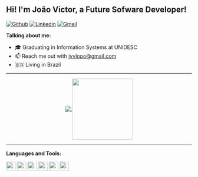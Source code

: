 ## Hi! I'm João Victor, a Future Sofware Developer!

[![Github](https://img.shields.io/badge/-Github-000?style=flat-square&logo=Github&logoColor=white)](https://github.com/joaolnap)
[![Linkedin](https://img.shields.io/badge/-LinkedIn-blue?style=flat-square&logo=Linkedin&logoColor=white)](https://www.linkedin.com/in/joaolnap/)
[![Gmail](http://img.shields.io/badge/-Gmail-8e24aa?style=flat-square&logo=Gmail&logoColor=white)](mailto:jvvlopo@gmail.com)

**Talking about me:**

- 🎓 Graduating in Information Systems at UNIDESC
- 📫 Reach me out with jvvlopo@gmail.com
- 🇧🇷  Living in Brazil

---

<p align="center">
  <a href="https://github.com/joaolnap/github-readme-stats">
    <img
      align="center"
      src="https://github-readme-stats.vercel.app/api/top-langs/?username=joaolnap&layout=compact&theme=dracula"
    />
  </a>
  <a href="https://github.com/joaolnap/github-readme-stats">
    <img
      align="center"
      height="165"
      src="https://github-readme-stats.vercel.app/api?username=joaolnap&show_icons=true&theme=dracula"
    />
  </a>
</p>

---

**Languages and Tools:**

<img height="25" src="https://img.shields.io/badge/java-007396.svg?&style=for-the-badge&logo=java&logoColor=000"></img>
<img height="25" src="https://img.shields.io/badge/HTML5-E34F26.svg?&style=for-the-badge&logo=HTML5&logoColor=000"></img>
<img height="25" src="https://img.shields.io/badge/CSS3-1572B6.svg?&style=for-the-badge&logo=CSS3&logoColor=000"></img>
<img height="25" src="https://img.shields.io/badge/MySQL-4479A1.svg?&style=for-the-badge&logo=MySQL&logoColor=000"></img>
<img height="25" src="https://img.shields.io/badge/JavaScript-F7DF1E.svg?&style=for-the-badge&logo=JavaScript&logoColor=000"></img>
<img height="25" src="https://img.shields.io/badge/Linux-FCC624.svg?&style=for-the-badge&logo=Linux&logoColor=000"></img>
